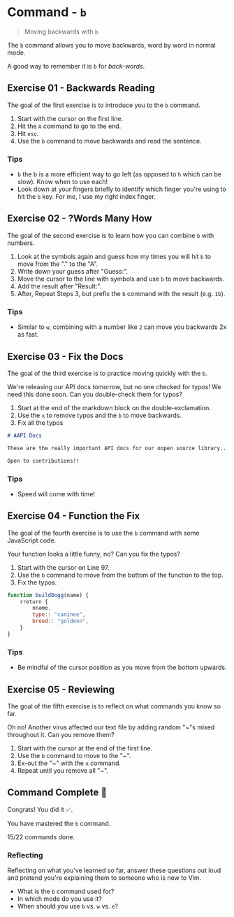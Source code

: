# Command - `b`

> Moving backwards with `b`

The `b` command allows you to move backwards, word by word in normal mode.

A good way to remember it is `b` for *back-words*.

## Exercise 01  - Backwards Reading

The goal of the first exercise is to introduce you to the `b` command.

1. Start with the cursor on the first line.
2. Hit the `A` command to go to the end.
3. Hit `esc`.
4. Use the `b` command to move backwards and read the sentence.

<!-- Text for exercise starts

.sentence this read can you then ,backwards move and `b` use you If

Text for exercise ends -->

### Tips

- `b` the b is a more efficient way to go left (as opposed to `h` which can be slow). Know when to use each!
- Look down at your fingers briefly to identify which finger you're using to hit the `b` key. For me, I use my right index finger.

## Exercise 02 - ?Words Many How

The goal of the second exercise is to learn how you can combine `b` with numbers.

1. Look at the symbols again and guess how my times you will hit `b` to move from the "." to the "A".
2. Write down your guess after "Guess:".
3. Move the cursor to the line with symbols and use `b` to move backwards.
4. Add the result after "Result:".
5. After, Repeat Steps 3, but prefix the `b` command with the result (e.g. `1b`).

<!-- Text for exercise starts

Guess:

. ? & * hello #$% ^& A

Result:

Text for exercise ends -->

### Tips

- Similar to `w`, combining with a number like `2` can move you backwards 2x as fast.

## Exercise 03  - Fix the Docs

The goal of the third exercise is to practice moving quickly with the `b`.

We're releasing our API docs tomorrow, but no one checked for typos! We need this done soon. Can you double-check them for typos?

1. Start at the end of the markdown block on the double-exclamation.
2. Use the `x` to remove typos and the `b` to move backwards.
3. Fix all the typos

<!-- Text for exercise starts -->

```markdown
# AAPI Docs

These are the really important API docs for our oopen source library.. AAs you can tell,,, they're meant ttto teach you everything you nneed to know tto use it..

Open to contributions!!
```

<!-- Text for exercise ends -->

### Tips

- Speed will come with time!

## Exercise 04 - Function the Fix

The goal of the fourth exercise is to use the `b` command with some JavaScript code.

Your function looks a little funny, no? Can you fix the typos?

1. Start with the cursor on Line 97.
2. Use the `b` command to move from the bottom of the function to the top.
3. Fix the typos.

<!-- Text for exercise starts -->

```javascript
function buildDogg(name) {
    rreturn {
        nname,
        type:: "caninee",
        breed:: "goldenn",
    }
}
```

<!-- Text for exercise ends -->

### Tips

- Be mindful of the cursor position as you move from the bottom upwards.

## Exercise 05 - Reviewing

The goal of the fifth exercise is to reflect on what commands you know so far.

Oh no! Another virus affected our text file by adding random "~"s mixed throughout it. Can you remove them?

1. Start with the cursor at the end of the first line.
2. Use the `b` command to move to the "~".
3. Ex-out the "~" with the `x` command.
4. Repeat until you remove all "~".

<!-- Text for exercise starts

- `h` moves left toward~ the *house*
- `j` moves~ down (*jumping* off a ledge)~
- `k` moves up~ (*kicking* a soccer ball upward)
- `l` moves right~ (*left*to right, like English)
- `i` lets me *insert* text~
- `a` lets me insert text *after* the cursor~
- `I` lets me~ *Initially* insert text~
- `A` lets me~ *Append* text
- `x` lets me *ex-out* a~ character
- `r` lets me *replace*~ a character
- `o` ~inserts a line below the *original* line
- `O` inserts a~ line *Over* the current line
- `w` moves word~ by word
- `e` moves *end* of word~ by end of word
- `b` moves *backwards* word by word

Text for exercise ends -->

## Command Complete 🎉

Congrats! You did it ✅.

You have mastered the `b` command.

15/22 commands done.

### Reflecting

Reflecting on what you've learned so far, answer these questions out loud and pretend you're explaining them to someone who is new to Vim.

- What is the `b` command used for?
- In which mode do you use it?
- When should you use `b` vs. `w` vs. `e`?